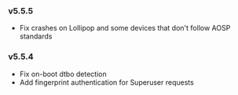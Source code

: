 ### v5.5.5
- Fix crashes on Lollipop and some devices that don't follow AOSP standards

### v5.5.4
- Fix on-boot dtbo detection
- Add fingerprint authentication for Superuser requests
